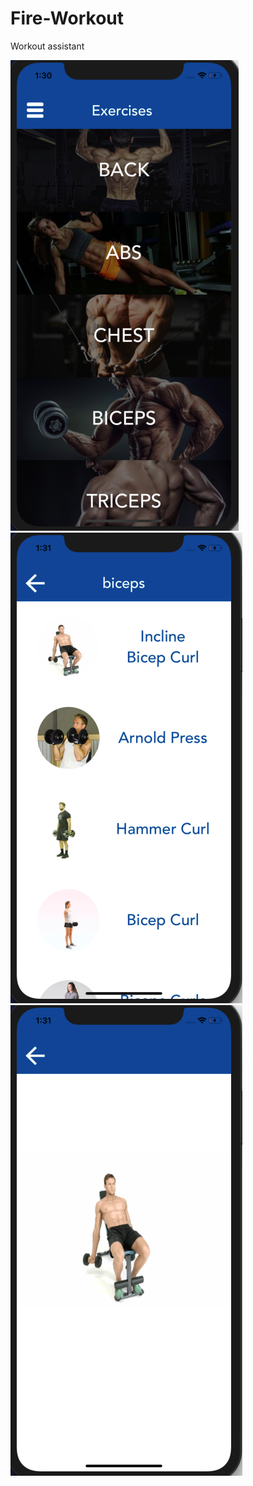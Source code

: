 # Fire-Workout
Workout assistant 


![alt text](https://github.com/anazmy14/Fire-Workout/blob/master/1.png)
![alt text](https://github.com/anazmy14/Fire-Workout/blob/master/2.png)
![alt text](https://github.com/anazmy14/Fire-Workout/blob/master/3.png)



